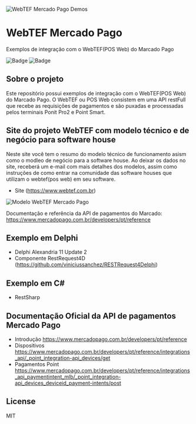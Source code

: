 ![WebTEF Mercado Pago Demos](https://github.com/sacfiscal/WebTEFMercadoPago/blob/main/img/logo.png)
# WebTEF Mercado Pago
Exemplos de integração com o WebTEF(POS Web) do Marcado Pago

![Badge](https://img.shields.io/static/v1?label=delphi&message=language&color=blue&style=for-the-badge&logo=delphi)
![Badge](https://img.shields.io/static/v1?label=Csharp&message=framework&color=blue&style=for-the-badge&logo=csharp)


## Sobre o projeto 
  Este repositório possui exemplos de integração com o WebTEF(POS Web) do Marcado Pago. O WebTEF ou POS Web consistem em uma API restFull que recebe as requisições de pagamentos e são puxadas e processadas pelos terminais Ponit Pro2 e Point Smart.

## Site do projeto WebTEF com modelo técnico e de negócio para software house 
  Neste site você tem o resumo do modelo técnico de funcionamento asism como o modleo de negócio para a software house. Ao deixar os dados no site, receberá um e-mail com mais detalhes dos modelos, assim como instruções de como entrar na comunidade das software houses que utilizam o webtef(pos web) em seu software.
  - Site (<https://www.webtef.com.br>)
  

![Modelo WebTEF Mercado Pago](https://github.com/sacfiscal/WebTEFMercadoPago/blob/main/img/webtef.png)  

Documentação e referência da API de pagamentos do Marcado: <https://www.mercadopago.com.br/developers/pt/reference>

## Exemplo em Delphi
- Delphi Alexandria 11 Update 2
- Componente RestRequest4D (<https://github.com/viniciussanchez/RESTRequest4Delphi>)

## Exemplo em C#
- RestSharp

## Documentação Oficial da API de pagamentos Mercado Pago
- Introdução <https://www.mercadopago.com.br/developers/pt/reference>
- Dispositivos <https://www.mercadopago.com.br/developers/pt/reference/integrations_api/_point_integration-api_devices/get>
- Pagamentos Point <https://www.mercadopago.com.br/developers/pt/reference/integrations_api_paymentintent_mlb/_point_integration-api_devices_deviceid_payment-intents/post>


## License
MIT